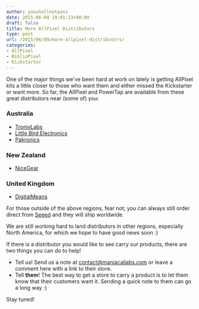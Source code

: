 ```yaml
---
author: youshallnotpass
date: 2015-06-09 19:01:23+00:00
draft: false
title: More AllPixel Distributors
type: post
url: /2015/06/09/more-allpixel-distributors/
categories:
- AllPixel
- BiblioPixel
- Kickstarter
---
```


One of the major things we've been hard at work on lately is getting AllPixel kits a little closer to those who want them and either missed the Kickstarter or want more. So far, the AllPixel and PowerTap are available from these great distributors near (some of) you:



### Australia






  * [TronixLabs](http://tronixlabs.com/search.php?search_query=AllPixel&x=0&y=0)
  * [Little Bird Electronics](http://littlebirdelectronics.com.au/search?type=product&q=AllPixel)
  * [Pakronics](http://www.pakronics.com/search?type=product&q=AllPixel)




### New Zealand






  * [NiceGear](https://nicegear.co.nz/search/?q=AllPixel)




### United Kingdom






  * [DigitalMeans](https://digitalmeans.co.uk/shop/index.php?route=product/isearch&search=AllPixel&description=true)


For those outside of the above regions, fear not; you can always still order direct from [Seeed](http://www.seeedstudio.com/depot/Maniacallabs-m-165.html?ref=pinfo) and they will ship worldwide.

We are still working hard to land distributors in other regions, especially North America, for which we hope to have good news soon :)

If there is a distributor you would like to see carry our products, there are two things you can do to help!




  * Tell us! Send us a note at contact@maniacallabs.com or leave a comment here with a link to their store.
  * Tell **them**! The best way to get a store to carry a product is to let them know that their customers want it. Sending a quick note to them can go a long way :)


Stay tuned!
